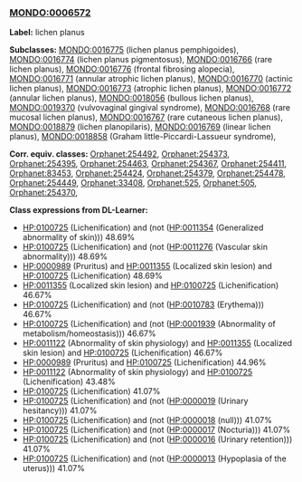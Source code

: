 
### [MONDO:0006572](http://purl.obolibrary.org/obo/MONDO_0006572)
**Label:** lichen planus

**Subclasses:** [MONDO:0016775](http://purl.obolibrary.org/obo/MONDO_0016775) (lichen planus pemphigoides), [MONDO:0016774](http://purl.obolibrary.org/obo/MONDO_0016774) (lichen planus pigmentosus), [MONDO:0016766](http://purl.obolibrary.org/obo/MONDO_0016766) (rare lichen planus), [MONDO:0016776](http://purl.obolibrary.org/obo/MONDO_0016776) (frontal fibrosing alopecia), [MONDO:0016771](http://purl.obolibrary.org/obo/MONDO_0016771) (annular atrophic lichen planus), [MONDO:0016770](http://purl.obolibrary.org/obo/MONDO_0016770) (actinic lichen planus), [MONDO:0016773](http://purl.obolibrary.org/obo/MONDO_0016773) (atrophic lichen planus), [MONDO:0016772](http://purl.obolibrary.org/obo/MONDO_0016772) (annular lichen planus), [MONDO:0018056](http://purl.obolibrary.org/obo/MONDO_0018056) (bullous lichen planus), [MONDO:0019370](http://purl.obolibrary.org/obo/MONDO_0019370) (vulvovaginal gingival syndrome), [MONDO:0016768](http://purl.obolibrary.org/obo/MONDO_0016768) (rare mucosal lichen planus), [MONDO:0016767](http://purl.obolibrary.org/obo/MONDO_0016767) (rare cutaneous lichen planus), [MONDO:0018879](http://purl.obolibrary.org/obo/MONDO_0018879) (lichen planopilaris), [MONDO:0016769](http://purl.obolibrary.org/obo/MONDO_0016769) (linear lichen planus), [MONDO:0018858](http://purl.obolibrary.org/obo/MONDO_0018858) (Graham little-Piccardi-Lassueur syndrome), 

**Corr. equiv. classes:** [Orphanet:254492](http://www.orpha.net/ORDO/Orphanet_254492), [Orphanet:254373](http://www.orpha.net/ORDO/Orphanet_254373), [Orphanet:254395](http://www.orpha.net/ORDO/Orphanet_254395), [Orphanet:254463](http://www.orpha.net/ORDO/Orphanet_254463), [Orphanet:254367](http://www.orpha.net/ORDO/Orphanet_254367), [Orphanet:254411](http://www.orpha.net/ORDO/Orphanet_254411), [Orphanet:83453](http://www.orpha.net/ORDO/Orphanet_83453), [Orphanet:254424](http://www.orpha.net/ORDO/Orphanet_254424), [Orphanet:254379](http://www.orpha.net/ORDO/Orphanet_254379), [Orphanet:254478](http://www.orpha.net/ORDO/Orphanet_254478), [Orphanet:254449](http://www.orpha.net/ORDO/Orphanet_254449), [Orphanet:33408](http://www.orpha.net/ORDO/Orphanet_33408), [Orphanet:525](http://www.orpha.net/ORDO/Orphanet_525), [Orphanet:505](http://www.orpha.net/ORDO/Orphanet_505), [Orphanet:254370](http://www.orpha.net/ORDO/Orphanet_254370), 

**Class expressions from DL-Learner:**

- [HP:0100725](http://purl.obolibrary.org/obo/HP_0100725) (Lichenification) and (not ([HP:0011354](http://purl.obolibrary.org/obo/HP_0011354) (Generalized abnormality of skin))) 48.69%
- [HP:0100725](http://purl.obolibrary.org/obo/HP_0100725) (Lichenification) and (not ([HP:0011276](http://purl.obolibrary.org/obo/HP_0011276) (Vascular skin abnormality))) 48.69%
- [HP:0000989](http://purl.obolibrary.org/obo/HP_0000989) (Pruritus) and [HP:0011355](http://purl.obolibrary.org/obo/HP_0011355) (Localized skin lesion) and [HP:0100725](http://purl.obolibrary.org/obo/HP_0100725) (Lichenification) 48.69%
- [HP:0011355](http://purl.obolibrary.org/obo/HP_0011355) (Localized skin lesion) and [HP:0100725](http://purl.obolibrary.org/obo/HP_0100725) (Lichenification) 46.67%
- [HP:0100725](http://purl.obolibrary.org/obo/HP_0100725) (Lichenification) and (not ([HP:0010783](http://purl.obolibrary.org/obo/HP_0010783) (Erythema))) 46.67%
- [HP:0100725](http://purl.obolibrary.org/obo/HP_0100725) (Lichenification) and (not ([HP:0001939](http://purl.obolibrary.org/obo/HP_0001939) (Abnormality of metabolism/homeostasis))) 46.67%
- [HP:0011122](http://purl.obolibrary.org/obo/HP_0011122) (Abnormality of skin physiology) and [HP:0011355](http://purl.obolibrary.org/obo/HP_0011355) (Localized skin lesion) and [HP:0100725](http://purl.obolibrary.org/obo/HP_0100725) (Lichenification) 46.67%
- [HP:0000989](http://purl.obolibrary.org/obo/HP_0000989) (Pruritus) and [HP:0100725](http://purl.obolibrary.org/obo/HP_0100725) (Lichenification) 44.96%
- [HP:0011122](http://purl.obolibrary.org/obo/HP_0011122) (Abnormality of skin physiology) and [HP:0100725](http://purl.obolibrary.org/obo/HP_0100725) (Lichenification) 43.48%
- [HP:0100725](http://purl.obolibrary.org/obo/HP_0100725) (Lichenification) 41.07%
- [HP:0100725](http://purl.obolibrary.org/obo/HP_0100725) (Lichenification) and (not ([HP:0000019](http://purl.obolibrary.org/obo/HP_0000019) (Urinary hesitancy))) 41.07%
- [HP:0100725](http://purl.obolibrary.org/obo/HP_0100725) (Lichenification) and (not ([HP:0000018](http://purl.obolibrary.org/obo/HP_0000018) (null))) 41.07%
- [HP:0100725](http://purl.obolibrary.org/obo/HP_0100725) (Lichenification) and (not ([HP:0000017](http://purl.obolibrary.org/obo/HP_0000017) (Nocturia))) 41.07%
- [HP:0100725](http://purl.obolibrary.org/obo/HP_0100725) (Lichenification) and (not ([HP:0000016](http://purl.obolibrary.org/obo/HP_0000016) (Urinary retention))) 41.07%
- [HP:0100725](http://purl.obolibrary.org/obo/HP_0100725) (Lichenification) and (not ([HP:0000013](http://purl.obolibrary.org/obo/HP_0000013) (Hypoplasia of the uterus))) 41.07%


